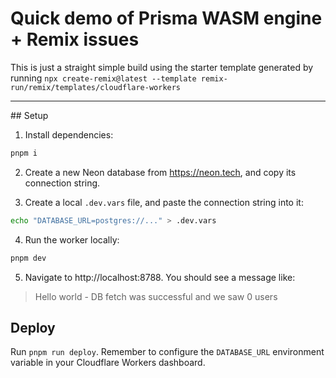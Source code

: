 # Quick demo of Prisma WASM engine + Remix issues

This is just a straight simple build using the starter template generated by running `npx create-remix@latest --template remix-run/remix/templates/cloudflare-workers`

---

## Setup

1. Install dependencies:
  ```sh
  pnpm i
  ```

2. Create a new Neon database from https://neon.tech, and copy its connection string.

3. Create a local `.dev.vars` file, and paste the connection string into it:
  ```sh
  echo "DATABASE_URL=postgres://..." > .dev.vars
  ```

4. Run the worker locally:
  ```sh
  pnpm dev
  ```

5. Navigate to http://localhost:8788. You should see a message like:

> Hello world - DB fetch was successful and we saw 0 users

## Deploy

Run `pnpm run deploy`.
Remember to configure the `DATABASE_URL` environment variable in your Cloudflare Workers dashboard.
